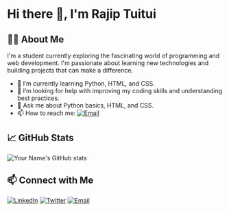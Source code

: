 # Hi there 👋, I'm Rajip Tuitui

## 👨‍💻 About Me
I'm a student currently exploring the fascinating world of programming and web development. I'm passionate about learning new technologies and building projects that can make a difference.

- 🌱 I’m currently learning Python, HTML, and CSS.
- 🤔 I’m looking for help with improving my coding skills and understanding best practices.
- 💬 Ask me about Python basics, HTML, and CSS.
- 📫 How to reach me: [![Email](https://img.shields.io/badge/Email-D14836?&style=for-the-badge&logo=gmail&logoColor=white)](mailto:Rajiptuitui67@gmail.comcom)






## 📈 GitHub Stats
![Your Name's GitHub stats](https://github-readme-stats.vercel.app/api?username=Rajip2001&show_icons=true&theme=radical)

## 📫 Connect with Me
[![LinkedIn](https://img.shields.io/badge/LinkedIn-%230077B5.svg?&style=for-the-badge&logo=linkedin&logoColor=white)](https://www.linkedin.com/in/rajip-tuitui-399639284/)
[![Twitter](https://img.shields.io/badge/Twitter-%231DA1F2.svg?&style=for-the-badge&logo=twitter&logoColor=white)](https://x.com/rajip_tuitui)
[![Email](https://img.shields.io/badge/Email-D14836?&style=for-the-badge&logo=gmail&logoColor=white)](mailto:Rajiptuitui67@gmail.comcom)

